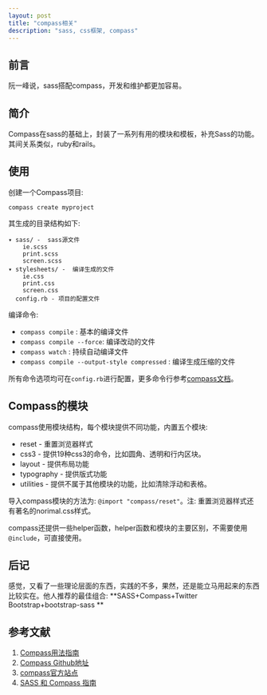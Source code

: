 ```yaml
---
layout: post
title: "compass相关"
description: "sass, css框架, compass"
---
```


## 前言

阮一峰说，sass搭配compass，开发和维护都更加容易。

## 简介

Compass在sass的基础上，封装了一系列有用的模块和模板，补充Sass的功能。其间关系类似，ruby和rails。

## 使用

创建一个Compass项目: 

    compass create myproject

其生成的目录结构如下: 

```
▾ sass/ -  sass源文件
    ie.scss
    print.scss
    screen.scss
▾ stylesheets/ -  编译生成的文件
    ie.css
    print.css
    screen.css
  config.rb - 项目的配置文件
```

编译命令: 

* `compass compile` : 基本的编译文件
* `compass compile --force`: 编译改动的文件
* `compass watch` : 持续自动编译文件
* `compass compile --output-style compressed` : 编译生成压缩的文件

所有命令选项均可在`config.rb`进行配置，更多命令行参考[compass文档](http://compass-style.org/)。

## Compass的模块

compass使用模块结构，每个模块提供不同功能，内置五个模块: 

* reset - 重置浏览器样式
* css3 - 提供19种css3的命令，比如圆角、透明和行内区块。
* layout - 提供布局功能
* typography - 提供版式功能
* utilities - 提供不属于其他模块的功能，比如清除浮动和表格。

导入compass模块的方法为: `@import "compass/reset"`。注: 重置浏览器样式还有著名的norimal.css样式。

compass还提供一些helper函数，helper函数和模块的主要区别，不需要使用`@include`，可直接使用。

## 后记

感觉，又看了一些理论层面的东西，实践的不多，果然，还是能立马用起来的东西比较实在。他人推荐的最佳组合: 
**SASS+Compass+Twitter Bootstrap+bootstrap-sass **

## 参考文献

1. [Compass用法指南](http://www.ruanyifeng.com/blog/2012/11/compass.html)
2. [Compass Github地址](https://github.com/Compass/compass)
3. [compass官方站点](http://compass-style.org)
4. [SASS 和 Compass 指南](https://ruby-china.org/topics/4396)
